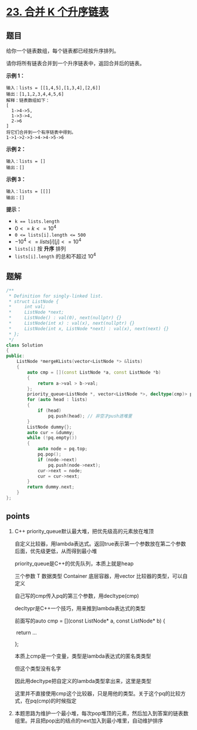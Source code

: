 # [23. 合并 K 个升序链表](https://leetcode.cn/problems/merge-k-sorted-lists/)



## 题目

给你一个链表数组，每个链表都已经按升序排列。

请你将所有链表合并到一个升序链表中，返回合并后的链表。

 

**示例 1：**

```
输入：lists = [[1,4,5],[1,3,4],[2,6]]
输出：[1,1,2,3,4,4,5,6]
解释：链表数组如下：
[
  1->4->5,
  1->3->4,
  2->6
]
将它们合并到一个有序链表中得到。
1->1->2->3->4->4->5->6
```

**示例 2：**

```
输入：lists = []
输出：[]
```

**示例 3：**

```
输入：lists = [[]]
输出：[]
```

 

**提示：**

- `k == lists.length`
- $0 <= k <= 10^4$
- `0 <= lists[i].length <= 500`
- $-10^4 <= lists[i][j] <= 10^4$
- `lists[i]` 按 **升序** 排列
- `lists[i].length` 的总和不超过 $10^4$



## 题解

```cpp
/**
 * Definition for singly-linked list.
 * struct ListNode {
 *     int val;
 *     ListNode *next;
 *     ListNode() : val(0), next(nullptr) {}
 *     ListNode(int x) : val(x), next(nullptr) {}
 *     ListNode(int x, ListNode *next) : val(x), next(next) {}
 * };
 */
class Solution
{
public:
    ListNode *mergeKLists(vector<ListNode *> &lists)
    {
        auto cmp = [](const ListNode *a, const ListNode *b)
        {
            return a->val > b->val;
        };
        priority_queue<ListNode *, vector<ListNode *>, decltype(cmp)> pq(cmp);
        for (auto head : lists)
        {
            if (head)
                pq.push(head); // 非空才push进堆里
        }
        ListNode dummy{};
        auto cur = &dummy;
        while (!pq.empty())
        {
            auto node = pq.top;
            pq.pop();
            if (node->next)
                pq.push(node->next);
            cur->next = node;
            cur = cur->next;
        }
        return dummy.next;
    }
};
```





## points

1. C++ priority_queue默认最大堆，把优先级高的元素放在堆顶

   自定义比较器，用lambda表达式。返回true表示第一个参数放在第二个参数后面，优先级更低，从而得到最小堆

   priority_queue是C++的优先队列，本质上就是heap

   三个参数 T 数据类型  Container 底层容器，用vector<T> 比较器的类型，可以自定义

   自己写的cmp传入pq的第三个参数，用decltype(cmp)

   decltypr是C++一个技巧，用来推到lambda表达式的类型

   前面写的auto cmp = [\](const ListNode* a, const ListNode* b) {

   ​	return ...

   };

   本质上cmp是一个变量，类型是lambda表达式的匿名类类型

   但这个类型没有名字

   因此用decltype把自定义的lambda类型拿出来，这里是类型

   这里并不直接使用cmp这个比较器，只是用他的类型。关于这个pq的比较方式，在pq(cmp)的时候指定

2. 本题思路为维护一个最小堆，每次pop堆顶的元素，然后加入到答案的链表数组里。并且把pop出的结点的next加入到最小堆里，自动维护排序

